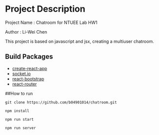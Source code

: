 # Project Description

Project Name : Chatroom for NTUEE Lab HW1

Author : Li-Wei Chen

This project is based on javascript and jsx, creating a multiuser chatroom.

## Build Packages

* [create-react-app](https://github.com/facebook/create-react-app)
* [socket.io](https://github.com/socketio/socket.io)
* [react-bootstrap](https://github.com/react-bootstrap/react-bootstrap)
* [react-router](https://github.com/ReactTraining/react-router)

##How to run

```
git clone https://github.com/b04901014/chatroom.git

npm install

npm run start

npm run server
```
